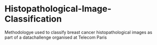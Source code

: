 # Histopathological-Image-Classification
Methodologye used to classify breast cancer histopathological images as part of a datachallenge organised at Telecom Paris
